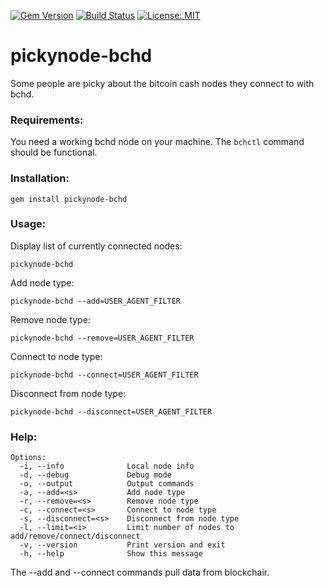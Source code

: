 [![Gem Version](https://badge.fury.io/rb/pickynode-bchd.svg)](https://badge.fury.io/rb/pickynode-bchd) [![Build Status](https://app.travis-ci.com/zquestz/pickynode-bchd.svg?token=6MFuGdxALHX597TYtD8j&branch=master)](https://travis-ci.com/zquestz/pickynode-bchd) [![License: MIT](https://img.shields.io/badge/License-MIT-yellow.svg)](https://opensource.org/licenses/MIT)
# pickynode-bchd

Some people are picky about the bitcoin cash nodes they connect to with bchd.

### Requirements:

You need a working bchd node on your machine. The `bchctl` command should be functional.

### Installation:

```
gem install pickynode-bchd
```

### Usage:

Display list of currently connected nodes:

```
pickynode-bchd
```

Add node type:
```
pickynode-bchd --add=USER_AGENT_FILTER
```

Remove node type:
```
pickynode-bchd --remove=USER_AGENT_FILTER
```

Connect to node type:
```
pickynode-bchd --connect=USER_AGENT_FILTER
```

Disconnect from node type:

```
pickynode-bchd --disconnect=USER_AGENT_FILTER
```

### Help:

```
Options:
  -i, --info              Local node info
  -d, --debug             Debug mode
  -o, --output            Output commands
  -a, --add=<s>           Add node type
  -r, --remove=<s>        Remove node type
  -c, --connect=<s>       Connect to node type
  -s, --disconnect=<s>    Disconnect from node type
  -l, --limit=<i>         Limit number of nodes to add/remove/connect/disconnect
  -v, --version           Print version and exit
  -h, --help              Show this message
```

The --add and --connect commands pull data from blockchair.
